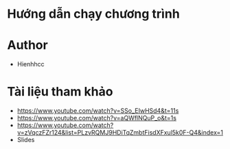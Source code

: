 # Hướng dẫn chạy chương trình

# Author

- Hienhhcc

# Tài liệu tham khảo
- https://www.youtube.com/watch?v=SSo_EIwHSd4&t=11s
- https://www.youtube.com/watch?v=aQWflNQuP_o&t=1s
- https://www.youtube.com/watch?v=zVqczFZr124&list=PLzvRQMJ9HDiTqZmbtFisdXFxul5k0F-Q4&index=1
- Slides